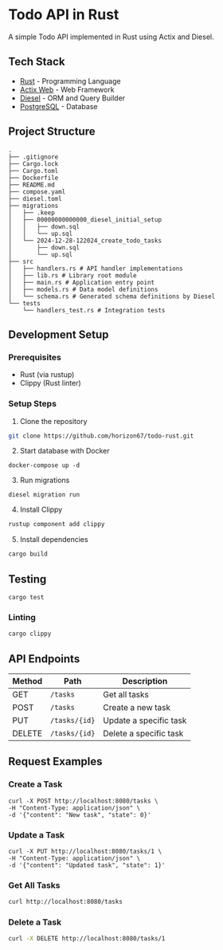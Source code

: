 # Todo API in Rust

A simple Todo API implemented in Rust using Actix and Diesel.

## Tech Stack

- [Rust](https://www.rust-lang.org/) - Programming Language
- [Actix Web](https://actix.rs/) - Web Framework
- [Diesel](https://diesel.rs/) - ORM and Query Builder
- [PostgreSQL](https://www.postgresql.org/) - Database

## Project Structure 
```
.
├── .gitignore
├── Cargo.lock
├── Cargo.toml
├── Dockerfile
├── README.md
├── compose.yaml
├── diesel.toml
├── migrations
│   ├── .keep
│   ├── 00000000000000_diesel_initial_setup
│   │   ├── down.sql
│   │   └── up.sql
│   └── 2024-12-28-122024_create_todo_tasks
│       ├── down.sql
│       └── up.sql
├── src
│   ├── handlers.rs # API handler implementations
│   ├── lib.rs # Library root module
│   ├── main.rs # Application entry point
│   ├── models.rs # Data model definitions
│   └── schema.rs # Generated schema definitions by Diesel
└── tests
    └── handlers_test.rs # Integration tests
```

## Development Setup

### Prerequisites
- Rust (via rustup)
- Clippy (Rust linter)

### Setup Steps
1. Clone the repository
```bash
git clone https://github.com/horizon67/todo-rust.git
```

2. Start database with Docker
```
docker-compose up -d
```

3. Run migrations
```
diesel migration run
```

4. Install Clippy
```bash
rustup component add clippy
```

5. Install dependencies
```bash
cargo build
```

## Testing
```
cargo test
```

### Linting
```bash
cargo clippy
```

## API Endpoints

| Method | Path | Description |
|--------|------|-------------|
| GET | `/tasks` | Get all tasks |
| POST | `/tasks` | Create a new task |
| PUT | `/tasks/{id}` | Update a specific task |
| DELETE | `/tasks/{id}` | Delete a specific task |


## Request Examples
### Create a Task
```
curl -X POST http://localhost:8080/tasks \
-H "Content-Type: application/json" \
-d '{"content": "New task", "state": 0}'
```

### Update a Task
```
curl -X PUT http://localhost:8080/tasks/1 \
-H "Content-Type: application/json" \
-d '{"content": "Updated task", "state": 1}'
```

### Get All Tasks
```bash
curl http://localhost:8080/tasks
```

### Delete a Task
```bash
curl -X DELETE http://localhost:8080/tasks/1
```
